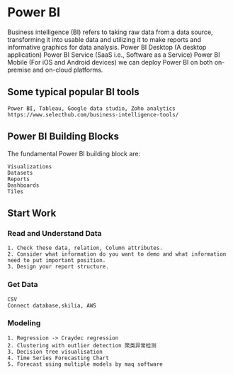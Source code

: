 Power BI
==============================
Business intelligence (BI) refers to taking raw data from a data source, transforming it into usable data 
and utilizing it to make reports and informative graphics for data analysis.
	Power BI Desktop (A desktop application)
	Power BI Service (SaaS i.e., Software as a Service)
	Power BI Mobile (For iOS and Android devices)
we can deploy Power BI on both on-premise and on-cloud platforms.

## Some typical popular BI tools
	Power BI, Tableau, Google data studio, Zoho analytics
	https://www.selecthub.com/business-intelligence-tools/

## Power BI Building Blocks
The fundamental Power BI building block are:

	Visualizations
	Datasets
	Reports
	Dashboards
	Tiles
## Start Work
   ### Read and Understand Data
   	1. Check these data, relation, Column attributes. 
	2. Consider what information do you want to demo and what information need to put important position.
	3. Design your report structure.
   ### Get Data
   	CSV
	Connect database,skilia, AWS
	
   ### Modeling
   	1. Regression -> Craydec regression
	2. Clustering with outlier detection 聚类异常检测
	3. Decision tree visualisation
	4. Time Series Forecasting Chart
	5. Forecast using multiple models by maq software
